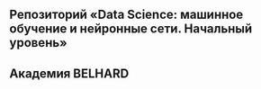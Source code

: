 ## Репозиторий «Data Science: машинное обучение и нейронные сети. Начальный уровень» 
## Академия BELHARD
